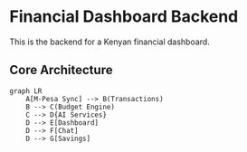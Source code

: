 # Financial Dashboard Backend

This is the backend for a Kenyan financial dashboard.

## Core Architecture

```mermaid
graph LR
    A[M-Pesa Sync] --> B(Transactions)
    B --> C(Budget Engine)
    C --> D{AI Services}
    D --> E[Dashboard]
    D --> F[Chat]
    D --> G[Savings]
```
